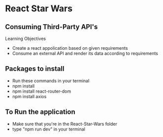 # React Star Wars

## Consuming Third-Party API's

Learning Objectives

- Create a react appolication based on given requirements
- Consume an external API and render its data according to requirements


## Packages to install
- Run these commands in your terminal 
 - npm install
 - npm install react-router-dom
 - npm install axios

## To Run the application
- Make sure that you're in the React-Star-Wars folder
- type "npm run dev" in your terminal


